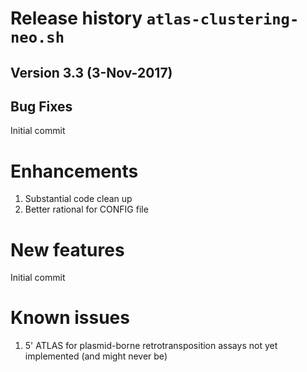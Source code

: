 # Release history `atlas-clustering-neo.sh`

## Version 3.3 (3-Nov-2017)
Bug Fixes
---------
Initial commit

Enhancements
============
1. Substantial code clean up
2. Better rational for CONFIG file

New features
============
Initial commit


Known issues
============
1. 5' ATLAS for plasmid-borne retrotransposition assays not yet implemented (and might never be)

